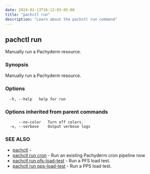 ```yaml
---
date: 2024-02-13T16:12:03-05:00
title: "pachctl run"
description: "Learn about the pachctl run command"
---
```


## pachctl run

Manually run a Pachyderm resource.

### Synopsis

Manually run a Pachyderm resource.

### Options

```
  -h, --help   help for run
```

### Options inherited from parent commands

```
      --no-color   Turn off colors.
  -v, --verbose    Output verbose logs
```

### SEE ALSO

* [pachctl](../pachctl)	 - 
* [pachctl run cron](../pachctl_run_cron)	 - Run an existing Pachyderm cron pipeline now
* [pachctl run pfs-load-test](../pachctl_run_pfs-load-test)	 - Run a PFS load test.
* [pachctl run pps-load-test](../pachctl_run_pps-load-test)	 - Run a PPS load test.

